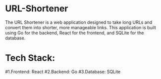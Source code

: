 # URL-Shortener
The URL Shortener is a web application designed to take long URLs and convert them into shorter, more manageable links. This application is built using Go for the backend, React for the frontend, and SQLite for the database.  

# Tech Stack: 
#1.Frontend: React
#2.Backend: Go 
#3.Database: SQLite
